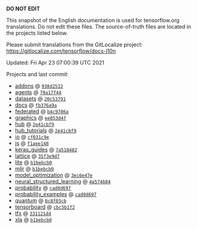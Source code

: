 __DO NOT EDIT__

This snapshot of the English documentation is used for tensorflow.org
translations. Do not edit these files. The source-of-truth files are located in
the projects listed below.

Please submit translations from the GitLocalize project: https://gitlocalize.com/tensorflow/docs-l10n

Updated: Fri Apr 23 07:00:39 UTC 2021

Projects and last commit:

- [addons](https://github.com/tensorflow/addons/tree/master/docs) @ <a href='https://github.com/tensorflow/addons/commit/938d2532630728a3b61a75dd8ba4c7694f56daed'><code>938d2532</code></a>
- [agents](https://github.com/tensorflow/agents/tree/master/docs) @ <a href='https://github.com/tensorflow/agents/commit/79a17f449582564b4d78dd4c3aa526e3a8932248'><code>79a17f44</code></a>
- [datasets](https://github.com/tensorflow/datasets/tree/master/docs) @ <a href='https://github.com/tensorflow/datasets/commit/20c53791e00d26c9f55c5a09b67ecbd36e084e59'><code>20c53791</code></a>
- [docs](https://github.com/tensorflow/docs/tree/master/site/en) @ <a href='https://github.com/tensorflow/docs/commit/fb376a9a9c0f2a3a97619ddda61b493e733dfc18'><code>fb376a9a</code></a>
- [federated](https://github.com/tensorflow/federated/tree/master/docs) @ <a href='https://github.com/tensorflow/federated/commit/b4c9706ae6974a773c2d223609dd7f2acec33c76'><code>b4c9706a</code></a>
- [graphics](https://github.com/tensorflow/graphics/tree/master/tensorflow_graphics/g3doc) @ <a href='https://github.com/tensorflow/graphics/commit/ee853d4fbd63352ad091c1bb69d4702ccd71a61a'><code>ee853d4f</code></a>
- [hub](https://github.com/tensorflow/hub/tree/master/docs) @ <a href='https://github.com/tensorflow/hub/commit/2e41cbf97349389ccce9774f73f88248eb08683b'><code>2e41cbf9</code></a>
- [hub_tutorials](https://github.com/tensorflow/hub/tree/master/examples/colab) @ <a href='https://github.com/tensorflow/hub/commit/2e41cbf97349389ccce9774f73f88248eb08683b'><code>2e41cbf9</code></a>
- [io](https://github.com/tensorflow/io/tree/master/docs) @ <a href='https://github.com/tensorflow/io/commit/cf031c9e457806851a1e1e37961f945b75e9b0f6'><code>cf031c9e</code></a>
- [js](https://github.com/tensorflow/tfjs-website/tree/master/docs) @ <a href='https://github.com/tensorflow/tfjs-website/commit/f1aee1484f3c701ea55698dae438f318b24feb9b'><code>f1aee148</code></a>
- [keras_guides](https://github.com/tensorflow/docs/tree/snapshot-keras/site/en/guide/keras) @ <a href='https://github.com/tensorflow/docs/commit/7a518482b03a75f9bb3fb6fe08d5607c1cbfb59f'><code>7a518482</code></a>
- [lattice](https://github.com/tensorflow/lattice/tree/master/docs) @ <a href='https://github.com/tensorflow/lattice/commit/35f3e9d7da7f90a700d7a903e1818e82965f245c'><code>35f3e9d7</code></a>
- [lite](https://github.com/tensorflow/tensorflow/tree/master/tensorflow/lite/g3doc) @ <a href='https://github.com/tensorflow/tensorflow/commit/b1bebcb0a81d9d189b6b17c9fc3d2609693639ef'><code>b1bebcb0</code></a>
- [mlir](https://github.com/tensorflow/tensorflow/tree/master/tensorflow/compiler/mlir/g3doc) @ <a href='https://github.com/tensorflow/tensorflow/commit/b1bebcb0a81d9d189b6b17c9fc3d2609693639ef'><code>b1bebcb0</code></a>
- [model_optimization](https://github.com/tensorflow/model-optimization/tree/master/tensorflow_model_optimization/g3doc) @ <a href='https://github.com/tensorflow/model-optimization/commit/3ec6e47ee3834a30daf235acba93d4dd91f22d9e'><code>3ec6e47e</code></a>
- [neural_structured_learning](https://github.com/tensorflow/neural-structured-learning/tree/master/g3doc) @ <a href='https://github.com/tensorflow/neural-structured-learning/commit/4a574b84c0a02e08ed3ef58e60284555e7e7c7e2'><code>4a574b84</code></a>
- [probability](https://github.com/tensorflow/probability/tree/master/tensorflow_probability/g3doc) @ <a href='https://github.com/tensorflow/probability/commit/cad0d697c04934c9859f33600cc0a542ab34d6f2'><code>cad0d697</code></a>
- [probability_examples](https://github.com/tensorflow/probability/tree/master/tensorflow_probability/examples/jupyter_notebooks) @ <a href='https://github.com/tensorflow/probability/commit/cad0d697c04934c9859f33600cc0a542ab34d6f2'><code>cad0d697</code></a>
- [quantum](https://github.com/tensorflow/quantum/tree/master/docs) @ <a href='https://github.com/tensorflow/quantum/commit/0c8f03cb84ddaab018658506edd5db3a3bbee322'><code>0c8f03cb</code></a>
- [tensorboard](https://github.com/tensorflow/tensorboard/tree/master/docs) @ <a href='https://github.com/tensorflow/tensorboard/commit/cbc5b1f2d74236d89baa9d4810c166e4cee973a9'><code>cbc5b1f2</code></a>
- [tfx](https://github.com/tensorflow/tfx/tree/master/docs) @ <a href='https://github.com/tensorflow/tfx/commit/331121ddf5dffdfefe4eedcf925f4fbb4c8dabda'><code>331121dd</code></a>
- [xla](https://github.com/tensorflow/tensorflow/tree/master/tensorflow/compiler/xla/g3doc) @ <a href='https://github.com/tensorflow/tensorflow/commit/b1bebcb0a81d9d189b6b17c9fc3d2609693639ef'><code>b1bebcb0</code></a>


